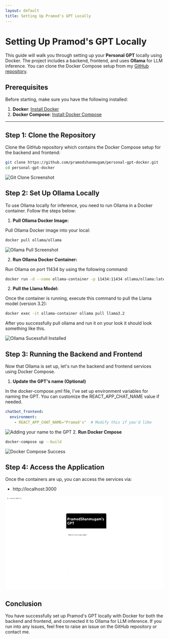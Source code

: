 ```yaml
---
layout: default
title: Setting Up Pramod's GPT Locally
---
```


# Setting Up Pramod's GPT Locally

This guide will walk you through setting up your **Personal GPT** locally using Docker. The project includes a backend, frontend, and uses **Ollama** for LLM inference. You can clone the Docker Compose setup from my [GitHub repository](https://github.com/pramodshanmugam/personal-gpt-docker.git).

## Prerequisites

Before starting, make sure you have the following installed:

1. **Docker**: [Install Docker](https://docs.docker.com/get-docker/)
2. **Docker Compose**: [Install Docker Compose](https://docs.docker.com/compose/install/)

---

## Step 1: Clone the Repository

Clone the GitHub repository which contains the Docker Compose setup for the backend and frontend:

```bash
git clone https://github.com/pramodshanmugam/personal-gpt-docker.git
cd personal-gpt-docker
```
![Git Clone Screenshot](./assets/gitclone.png)

## Step 2: Set Up Ollama Locally

To use Ollama locally for inference, you need to run Ollama in a Docker container. Follow the steps below:

1. **Pull Ollama Docker Image:**

Pull Ollama Docker image into your local:

```bash
docker pull ollama/ollama
```
![Ollama Pull Screenshot](./assets/ollamapull.png)

2. **Run Ollama Docker Container:**

Run Ollama on port 11434 by using the following command:

```bash
docker run -d --name ollama-container -p 11434:11434 ollama/ollama:latest
```

2. **Pull the Llama Model:**

Once the container is running, execute this command to pull the Llama model (version 3.2):

```bash
docker exec -it ollama-container ollama pull llama3.2
```
After you successfully pull ollama and run it on your look it should look something like this.

![Ollama Sucessfull Installed](./assets/ollamasuccess.png)

## Step 3: Running the Backend and Frontend

Now that Ollama is set up, let's run the backend and frontend services using Docker Compose.

1. **Update the GPT's name (Optional)**

In the docker-compose.yml file, I've set up environment variables for naming the GPT. You can customize the REACT_APP_CHAT_NAME value if needed.

```yaml
chatbot_frontend:
  environment:
    - REACT_APP_CHAT_NAME="Pramod's"  # Modify this if you'd like
```

![Adding your name to the GPT](./assets/chaningname.png)
2. **Run Docker Cmpose**

```bash 
docker-compose up --build
```
![Docker Compose Success](./assets/dockercompose.png)

## Step 4: Access the Application

Once the containers are up, you can access the services via:

- http://localhost:3000

![Successfully Ran the GPT](./_site/assets/success.svg)
## Conclusion 

You have successfully set up Pramod's GPT locally with Docker for both the backend and frontend, and connected it to Ollama for LLM inference. If you run into any issues, feel free to raise an issue on the GitHub repository or contact me.


